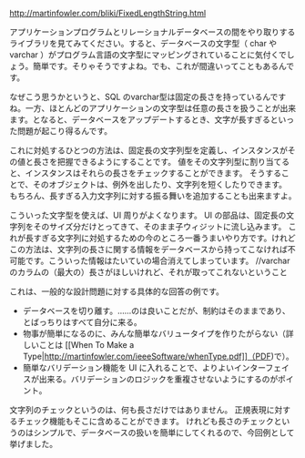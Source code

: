 http://martinfowler.com/bliki/FixedLengthString.html

アプリケーションプログラムとリレーショナルデータベースの間をやり取りするライブラリを見てみてください。すると、データベースの文字型（ char や varchar ）がプログラム言語の文字型にマッピングされていることに気付くでしょう。簡単です。そりゃそうですよね。でも、これが間違いってこともあるんです。

なぜこう思うかというと、SQL のvarchar型は固定の長さを持っているんですね。一方、ほとんどのアプリケーションの文字型は任意の長さを扱うことが出来ます。となると、データベースをアップデートするとき、文字が長すぎるといった問題が起こり得るんです。

これに対処するひとつの方法は、固定長の文字列型を定義し、インスタンスがその値と長さを把握できるようにすることです。
値をその文字列型に割り当てると、インスタンスはそれらの長さをチェックすることができます。
そうすることで、そのオブジェクトは、例外を出したり、文字列を短くしたりできます。
もちろん、長すぎる入力文字列に対する振る舞いを追加することも出来ますよ。

こういった文字型を使えば、UI 周りがよくなります。
UI の部品は、固定長の文字列をそのサイズ分だけとってきて、そのまま子ウィジットに流し込みます。
これが長すぎる文字列に対処するための今のところ一番うまいやり方です。けれどこの方法は、文字列の長さに関する情報をデータベースから持ってこなければ不可能です。こういった情報はたいていの場合消えてしまっています。
//varcharのカラムの（最大の）長さがほしいけれど、それが取ってこれないということ


これは、一般的な設計問題に対する具体的な回答の例です。

* データベースを切り離す。……のは良いことだが、制約はそのままであり、とばっちりはすべて自分に来る。
* 物事が簡単になるのに、みんな簡単なバリュータイプを作りたがらない（詳しいことは [[When To Make a Type|http://martinfowler.com/ieeeSoftware/whenType.pdf]]（PDF)で）。
* 簡単なバリデーション機能を UI に入れることで、よりよいインターフェイスが出来る。バリデーションのロジックを重複させないようにするのがポイント。

文字列のチェックというのは、何も長さだけではありません。
正規表現に対するチェック機能もそこに含めることができます。
けれども長さのチェックというのはシンプルで、データベースの扱いを簡単にしてくれるので、今回例として挙げました。
